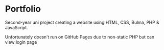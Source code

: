 # Portfolio
Second-year uni project creating a website using HTML, CSS, Bulma, PHP & JavaScript.

Unfortunately doesn't run on GitHub Pages due to non-static PHP but can view login page
